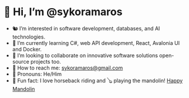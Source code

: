 # 🙉 Hi, I’m @sykoramaros  
- 🐿️ I’m interested in software development, databases, and AI technologies.  
- 🦉 I’m currently learning C#, web API development, React, Avalonia UI and Docker.  
- 🐥 I’m looking to collaborate on innovative software solutions open-source projects too.  
- 🦅 How to reach me: [sykoramaros@gmail.com](mailto:sykoramaros@gmail.com)  
- 🦁 Pronouns: He/Him  
- 🐎 Fun fact: I love horseback riding and 🪕 playing the mandolin! [Happy Mandolin](https://open.spotify.com/artist/4wvv7SSwrDCRlSvT9B5dim)
